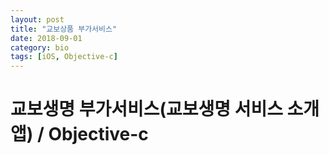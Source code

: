 ```yaml
---
layout: post
title: "교보상품 부가서비스"
date: 2018-09-01
category: bio
tags: [iOS, Objective-c]
---
```




# 교보생명 부가서비스(교보생명 서비스 소개앱) / Objective-c

<!-- more -->